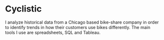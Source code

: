 # Cyclistic
I analyze historical data from a Chicago based bike-share company in order to identify trends in how their customers use bikes differently. The main tools I use are spreadsheets, SQL and Tableau.
